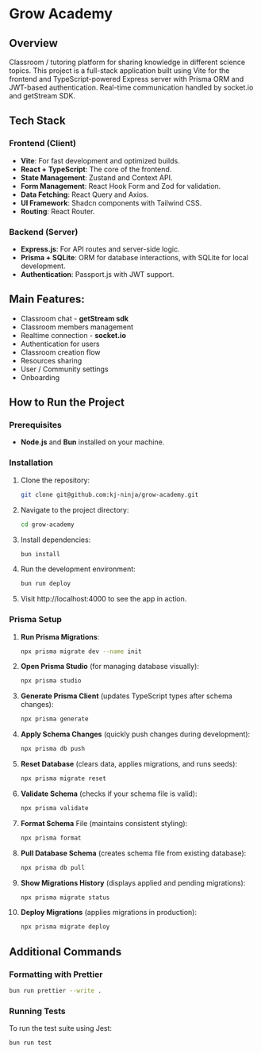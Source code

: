 # Grow Academy

## Overview

Classroom / tutoring platform for sharing knowledge in different science topics. This project is a full-stack application built using Vite for the frontend and TypeScript-powered Express server with Prisma ORM and JWT-based authentication.
Real-time communication handled by socket.io and getStream SDK.

## Tech Stack

### Frontend (Client)

- **Vite**: For fast development and optimized builds.
- **React + TypeScript**: The core of the frontend.
- **State Management**: Zustand and Context API.
- **Form Management**: React Hook Form and Zod for validation.
- **Data Fetching**: React Query and Axios.
- **UI Framework**: Shadcn components with Tailwind CSS.
- **Routing**: React Router.

### Backend (Server)

- **Express.js**: For API routes and server-side logic.
- **Prisma + SQLite**: ORM for database interactions, with SQLite for local development.
- **Authentication**: Passport.js with JWT support.

## Main Features:

- Classroom chat - **getStream sdk**
- Classroom members management
- Realtime connection - **socket.io**
- Authentication for users
- Classroom creation flow
- Resources sharing
- User / Community settings
- Onboarding

## How to Run the Project

### Prerequisites

- **Node.js** and **Bun** installed on your machine.

### Installation

1. Clone the repository:

   ```bash
   git clone git@github.com:kj-ninja/grow-academy.git
   ```

2. Navigate to the project directory:

   ```bash
   cd grow-academy
   ```

3. Install dependencies:

   ```bash
   bun install
   ```

4. Run the development environment:

   ```bash
   bun run deploy
   ```

5. Visit http://localhost:4000 to see the app in action.

### Prisma Setup

1. **Run Prisma Migrations**:

   ```bash
   npx prisma migrate dev --name init
   ```

2. **Open Prisma Studio** (for managing database visually):

   ```bash
   npx prisma studio
   ```

3. **Generate Prisma Client** (updates TypeScript types after schema changes):

   ```bash
   npx prisma generate
   ```

4. **Apply Schema Changes** (quickly push changes during development):

   ```bash
   npx prisma db push
   ```

5. **Reset Database** (clears data, applies migrations, and runs seeds):

   ```bash
   npx prisma migrate reset
   ```

6. **Validate Schema** (checks if your schema file is valid):

   ```bash
   npx prisma validate
   ```

7. **Format Schema** File (maintains consistent styling):

   ```bash
   npx prisma format
   ```

8. **Pull Database Schema** (creates schema file from existing database):

   ```bash
   npx prisma db pull
   ```

9. **Show Migrations History** (displays applied and pending migrations):

   ```bash
   npx prisma migrate status
   ```

10. **Deploy Migrations** (applies migrations in production):

    ```bash
    npx prisma migrate deploy
    ```

## Additional Commands

### Formatting with Prettier

```bash
bun run prettier --write .
```

### Running Tests

To run the test suite using Jest:

```bash
bun run test
```
